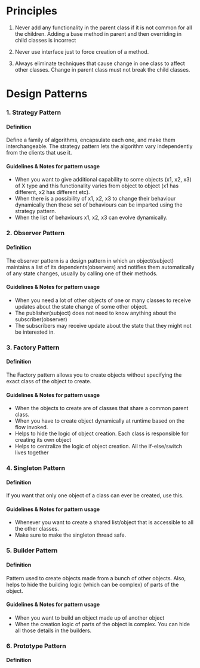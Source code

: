 # Principles

1. Never add any functionality in the parent class if it is not common for all the children. Adding a base method 
in parent and then overriding in child classes is incorrect

2. Never use interface just to force creation of a method.

3. Always eliminate techniques that cause change in one class to affect other classes. Change in parent class must not
break the child classes.

# Design Patterns

### 1. Strategy Pattern

#### Definition
Define a family of algorithms, encapsulate each one, and make them interchangeable. The strategy pattern lets
the algorithm vary independently from the clients that use it.

#### Guidelines & Notes for pattern usage

- When you want to give additional capability to some objects (x1, x2, x3) of X type and this functionality 
varies from object to object (x1 has different, x2 has different etc).
- When there is a possibility of x1, x2, x3 to change their behaviour dynamically then those set of behaviours
can be imparted using the strategy pattern.
- When the list of behaviours x1, x2, x3 can evolve dynamically.

### 2. Observer Pattern

#### Definition
The observer pattern is a design pattern in which an object(subject) maintains a list of its
dependents(observers) and notifies them automatically of any state changes, usually by calling one of 
their methods.

#### Guidelines & Notes for pattern usage
- When you need a lot of other objects of one or many classes to receive updates about the state
change of some other object.
- The publisher(subject) does not need to know anything about the subscriber(observer)
- The subscribers may receive update about the state that they might not be interested in.

### 3. Factory Pattern

#### Definition
The Factory pattern allows you to create objects without specifying the exact class of the object
to create.

#### Guidelines & Notes for pattern usage
- When the objects to create are of classes that share a common parent class.
- When you have to create object dynamically at runtime based on the flow invoked.
- Helps to hide the logic of object creation. Each class is responsible for creating its own object
- Helps to centralize the logic of object creation. All the if-else/switch lives together

### 4. Singleton Pattern

#### Definition
If you want that only one object of a class can ever be created, use this.

#### Guidelines & Notes for pattern usage
- Whenever you want to create a shared list/object that is accessible to all the other
classes.
- Make sure to make the singleton thread safe.

### 5. Builder Pattern

#### Definition
Pattern used to create objects made from a bunch of other objects. Also, helps to hide the
building logic (which can be complex) of parts of the object. 

#### Guidelines & Notes for pattern usage
- When you want to build an object made up of another object
- When the creation logic of parts of the object is complex. You can hide all those details
in the builders.

### 6. Prototype Pattern

#### Definition